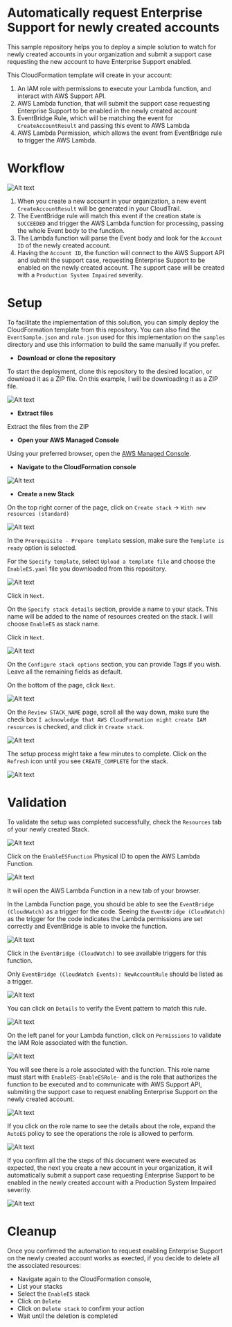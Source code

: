 # Automatically request Enterprise Support for newly created accounts

This sample repository helps you to deploy a simple solution to watch for newly created accounts in your organization and submit a support case requesting the new account to have Enterprise Support enabled.

This CloudFormation template will create in your account:
1. An IAM role with permissions to execute your Lambda function, and interact with AWS Support API.
1. AWS Lambda function, that will submit the support case requesting Enterprise Support to be enabled in the newly created account
1. EventBridge Rule, which will be matching the event for `CreateAccountResult` and passing this event to AWS Lambda
1. AWS Lambda Permission, which allows the event from EventBridge rule to trigger the AWS Lambda.

# Workflow
![Alt text](images/diagram.png?raw=true "Enabling Enterprise Support")

1. When you create a new account in your organization, a new event `CreateAccountResult` will be generated in your CloudTrail.
2. The EventBridge rule will match this event if the creation state is `SUCCEEDED` and trigger the AWS Lambda function for processing, passing the whole Event body to the function.
3. The Lambda function will parse the Event body and look for the `Account ID` of the newly created account.
4. Having the `Account ID`, the function will connect to the AWS Support API and submit the support case, requesting Enterprise Support to be enabled on the newly created account. The support case will be created with a `Production System Impaired` severity.

# Setup

To facilitate the implementation of this solution, you can simply deploy the CloudFormation template from this repository. You can also find the `EventSample.json` and `rule.json` used for this implementation on the `samples` directory and use this information to build the same manually if you prefer.

-  **Download or clone the repository**

To start the deployment, clone this repository to the desired location, or download it as a ZIP file. On this example, I will be downloading it as a ZIP file. 

![Alt text](images/setup/0.png?raw=true "Downloading the repo")

- **Extract files**

Extract the files from the ZIP

- **Open your AWS Managed Console**

Using your preferred browser, open the [AWS Managed Console](https://console.aws.amazon.com/console/home?region=us-east-1 "AWS Managed Console").

- **Navigate to the CloudFormation console**

![Alt text](images/setup/1.png?raw=true "Managed Console CloudFormation")

- **Create a new Stack**

On the top right corner of the page, click on `Create stack` -> `With new resources (standard)`

![Alt text](images/setup/2.png?raw=true "Create stack")

In the `Prerequisite - Prepare template` session, make sure the `Template is ready` option is selected.

For the `Specify template`, select `Upload a template file` and choose the `EnableES.yaml` file you downloaded from this repository.

![Alt text](images/setup/3.png?raw=true "Downloading the repo")

Click in `Next`.

On the `Specify stack details` section, provide a name to your stack. This name will be added to the name of resources created on the stack. I will choose `EnableES` as stack name.

Click in `Next`.

![Alt text](images/setup/4.png?raw=true "Stack options")

On the `Configure stack options` section, you can provide Tags if you wish. Leave all the remaining fields as default. 

On the bottom of the page, click `Next`.


![Alt text](images/setup/5.png?raw=true "Review page")

On the `Review STACK_NAME` page, scroll all the way down, make sure the check box `I acknowledge that AWS CloudFormation might create IAM resources` is checked, and click in `Create stack`.

![Alt text](images/setup/6.png?raw=true "Create stack")

The setup process might take a few minutes to complete.
Click on the `Refresh` icon until you see `CREATE_COMPLETE` for the stack.

![Alt text](images/setup/7.png?raw=true "Create Complete")

# Validation

To validate the setup was completed successfully, check the `Resources` tab of your newly created Stack. 

![Alt text](images/setup/8.png?raw=true "Stack resources")

Click on the `EnableESFunction` Physical ID to open the AWS Lambda Function. 

![Alt text](images/setup/9.png?raw=true "Stack resources, open function")

It will open the AWS Lambda Function in a new tab of your browser. 

In the Lambda Function page, you should be able to see the `EventBridge (CloudWatch)` as a trigger for the code.
Seeing the `EventBridge (CloudWatch)` as the trigger for the code indicates the Lambda permissions are set correctly and EventBridge is able to invoke the function.

![Alt text](images/setup/10.png?raw=true "Lambda design")

Click in the `EventBridge (CloudWatch)` to see available triggers for this function.

Only `EventBridge (CloudWatch Events): NewAccountRule` should be listed as a trigger.

![Alt text](images/setup/11.png?raw=true "Lambda trigger list")

You can click on `Details` to verify the Event pattern to match this rule.

![Alt text](images/setup/12.png?raw=true "Lambda trigger details")

On the left panel for your Lambda function, click on `Permissions` to validate the IAM Role associated with the function.

![Alt text](images/setup/13.png?raw=true "Left panel")

You will see there is a role associated with the function. This role name must start with `EnableES-EnableESRole-` and is the role that authorizes the function to be executed and to communicate with AWS Support API, submiting the support case to request enabling Enterprise Support on the newly created account.

![Alt text](images/setup/14.png?raw=true "List of roles")

If you click on the role name to see the details about the role, expand the `AutoES` policy to see the operations the role is allowed to perform.

![Alt text](images/setup/15.png?raw=true "Role policy")

If you confirm all the the steps of this document were executed as expected, the next you create a new account in your organization, it will automatically submit a support case requesting Enterprise Support to be enabled in the newly created account with a Production System Impaired severity.

![Alt text](images/setup/16.png?raw=true "Support case example")

# Cleanup
Once you confirmed the automation to request enabling Enterprise Support on the newly created account works as exected, if you decide to delete all the associated resources:
* Navigate again to the CloudFormation console, 
* List your stacks
* Select the `EnableES` stack
* Click on `Delete`
* Click on `Delete stack` to confirm your action
* Wait until the deletion is completed 

